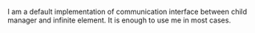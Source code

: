 I am a default implementation of communication interface between child manager and infinite element.
It is enough to use me in most cases.